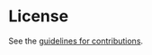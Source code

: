 # License

See the
[guidelines for contributions](https://github.com/json-structure/units/blob/main/CONTRIBUTING.md).
